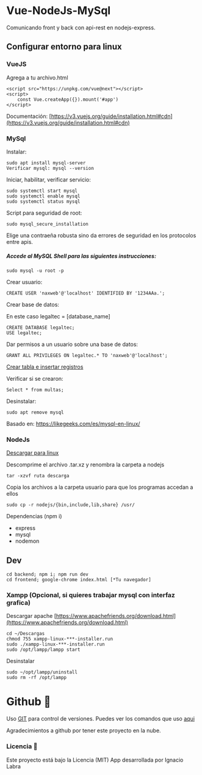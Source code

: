 # Vue-NodeJs-MySql

Comunicando front y back con api-rest en nodejs-express.

## Configurar entorno para linux

### VueJS

Agrega a tu archivo.html

	<script src="https://unpkg.com/vue@next"></script>
	<script>
		const Vue.createApp({}).mount('#app')
	</script>

Documentación: [https://v3.vuejs.org/guide/installation.html#cdn](https://v3.vuejs.org/guide/installation.html#cdn)

### MySql

Instalar:
		
	sudo apt install mysql-server
	Verificar mysql: mysql --version

Iniciar, habilitar, verificar servicio:

	sudo systemctl start mysql
	sudo systemctl enable mysql
	sudo systemctl status mysql

Script para seguridad de root:

	sudo mysql_secure_installation

Elige una contraeña robusta sino da errores de seguridad en los protocolos entre apis.

##### Accede al MySQL Shell para las siguientes instrucciones:

	sudo mysql -u root -p

Crear usuario:

	CREATE USER 'naxweb'@'localhost' IDENTIFIED BY '1234AAa.';

Crear base de datos:

En este caso legaltec = [database_name]

	CREATE DATABASE legaltec;
	USE legaltec;

Dar permisos a un usuario sobre una base de datos:

	GRANT ALL PRIVILEGES ON legaltec.* TO 'naxweb'@'localhost';

[Crear tabla e insertar registros](./crear%20bd.sql)

Verificar si se crearon:

	Select * from multas;

Desinstalar:

	sudo apt remove mysql

Basado en: https://likegeeks.com/es/mysql-en-linux/

### NodeJs

[Descargar para linux](https://nodejs.org/es/)

Descomprime el archivo .tar.xz y renombra la carpeta a nodejs 

	tar -xzvf ruta descarga

Copia los archivos a la carpeta usuario para que los programas accedan a ellos
	
	sudo cp -r nodejs/{bin,include,lib,share} /usr/

Dependencias (npm i)

* express
* mysql
* nodemon

## Dev

	cd backend; npm i; npm run dev
	cd frontend; google-chrome index.html [*Tu navegador]


### Xampp (Opcional, si quieres trabajar mysql con interfaz grafica)

Descargar apache [https://www.apachefriends.org/download.html](https://www.apachefriends.org/download.html)
		
	cd ~/Descargas
	chmod 755 xampp-linux-***-installer.run
	sudo ./xampp-linux-***-installer.run
	sudo /opt/lampp/lampp start

Desinstalar

	sudo ~/opt/lampp/uninstall
	sudo rm -rf /opt/lampp


# Github 📌

Uso [GIT](https://git-scm.com/) para control de versiones.
Puedes ver los comandos que uso [aqui](https://nacholabraweb.000webhostapp.com/Tutoriales)

Agradecimientos a github por tener este proyecto en la nube.

### Licencia 📄

Este proyecto está bajo la Licencia (MIT)
App desarrollada por Ignacio Labra